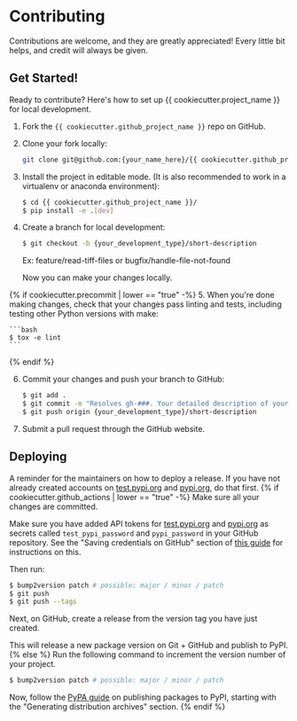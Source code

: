# Contributing

Contributions are welcome, and they are greatly appreciated! Every little bit
helps, and credit will always be given.

## Get Started!
Ready to contribute? Here's how to set up {{ cookiecutter.project_name }} for local development.

1. Fork the `{{ cookiecutter.github_project_name }}` repo on GitHub.

2. Clone your fork locally:

    ```bash
    git clone git@github.com:{your_name_here}/{{ cookiecutter.github_project_name }}.git
    ```

3. Install the project in editable mode. (It is also recommended to work in a virtualenv or anaconda environment):

    ```bash
    $ cd {{ cookiecutter.github_project_name }}/
    $ pip install -e .[dev]
    ```

4. Create a branch for local development:

    ```bash
    $ git checkout -b {your_development_type}/short-description
    ```

    Ex: feature/read-tiff-files or bugfix/handle-file-not-found

    Now you can make your changes locally.

{% if cookiecutter.precommit | lower == "true" -%}
5. When you're done making changes, check that your changes pass linting and
   tests, including testing other Python versions with make:

    ```bash
    $ tox -e lint
    ```
{% endif %}

6. Commit your changes and push your branch to GitHub:

    ```bash
    $ git add .
    $ git commit -m "Resolves gh-###. Your detailed description of your changes."
    $ git push origin {your_development_type}/short-description
    ```

7. Submit a pull request through the GitHub website.

## Deploying

A reminder for the maintainers on how to deploy a release. If you have not already created accounts on [test.pypi.org](https://test.pypi.org/) and [pypi.org](https://pypi.org/), do that first.
{% if cookiecutter.github_actions | lower == "true" -%}
Make sure all your changes are committed.

Make sure you have added API tokens for [test.pypi.org](https://test.pypi.org/) and [pypi.org](https://pypi.org/) as secrets called `test_pypi_password` and `pypi_password` in your GitHub repository. See the "Saving credentials on GitHub" section of [this guide](https://packaging.python.org/guides/publishing-package-distribution-releases-using-github-actions-ci-cd-workflows/#saving-credentials-on-github) for instructions on this.

Then run:
```bash
$ bump2version patch # possible: major / minor / patch
$ git push
$ git push --tags
```

Next, on GitHub, create a release from the version tag you have just created.

This will release a new package version on Git + GitHub and publish to PyPI.
{% else %}
Run the following command to increment the version number of your project.
```bash
$ bump2version patch # possible: major / minor / patch
```

Now, follow the [PyPA guide](https://packaging.python.org/tutorials/packaging-projects/#generating-distribution-archives) on publishing packages to PyPI, starting with the "Generating distribution archives" section.
{% endif %}